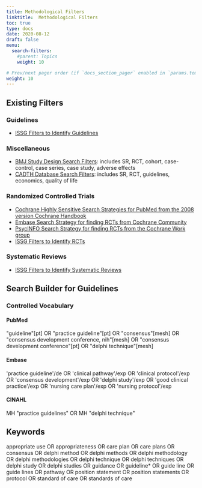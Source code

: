 ```yaml
---
title: Methodological Filters
linktitle:  Methodological Filters
toc: true
type: docs
date: 2020-08-12
draft: false
menu:
  search-filters:
    #parent: Topics
    weight: 10

# Prev/next pager order (if `docs_section_pager` enabled in `params.toml`)
weight: 10
---
```



## Existing Filters



### Guidelines

* [ISSG Filters to Identify Guidelines](https://sites.google.com/a/york.ac.uk/issg-search-filters-resource/home/guidelines?authuser=0)

### Miscellaneous

* [BMJ Study Design Search Filters](https://bestpractice.bmj.com/info/us/toolkit/learn-ebm/study-design-search-filters/): includes SR, RCT, cohort, case-control, case series, case study, adverse effects
* [CADTH Database Search Filters](https://www.cadth.ca/resources/finding-evidence/strings-attached-cadths-database-search-filters): includes SR, RCT, guidelines, economics, quality of life

### Randomized Controlled Trials

* [Cochrane Highly Sensitive Search Strategies for PubMed from the 2008 version Cochrane Handbook](https://handbook-5-1.cochrane.org/chapter_6/6_4_11_1_the_cochrane_highly_sensitive_search_strategies_for.htm)
* [Embase Search Strategy for finding RCTs from Cochrane Community](https://community.cochrane.org/search-filters)
* [PsycINFO Search Strategy for finding RCTs from the Cochrane Work group](https://work.cochrane.org/psycinfo)
* [ISSG Filters to Identify RCTs](https://sites.google.com/a/york.ac.uk/issg-search-filters-resource/home/rcts?authuser=0)

### Systematic Reviews

* [ISSG Filters to Identify Systematic Reviews](https://sites.google.com/a/york.ac.uk/issg-search-filters-resource/home/systematic-reviews?authuser=0)

## Search Builder for Guidelines

### Controlled Vocabulary

#### PubMed

"guideline"[pt] OR "practice guideline"[pt] OR "consensus"[mesh] OR "consensus development conference, nih"[mesh] OR "consensus development conference"[pt] OR "delphi technique"[mesh]

#### Embase 

'practice guideline'/de OR 'clinical pathway'/exp OR 'clinical protocol'/exp OR 'consensus development'/exp OR 'delphi study'/exp OR 'good clinical practice'/exp OR 'nursing care plan'/exp OR 'nursing protocol'/exp

#### CINAHL

MH "practice guidelines" OR MH "delphi technique"

## Keywords

appropriate use OR appropriateness OR care plan OR care plans OR consensus OR delphi method OR delphi methods OR delphi methodology OR delphi methodologies OR delphi technique OR delphi techniques OR delphi study OR delphi studies OR guidance OR guideline* OR guide line OR guide lines OR pathway OR position statement OR position statements OR protocol OR standard of care OR standards of care




